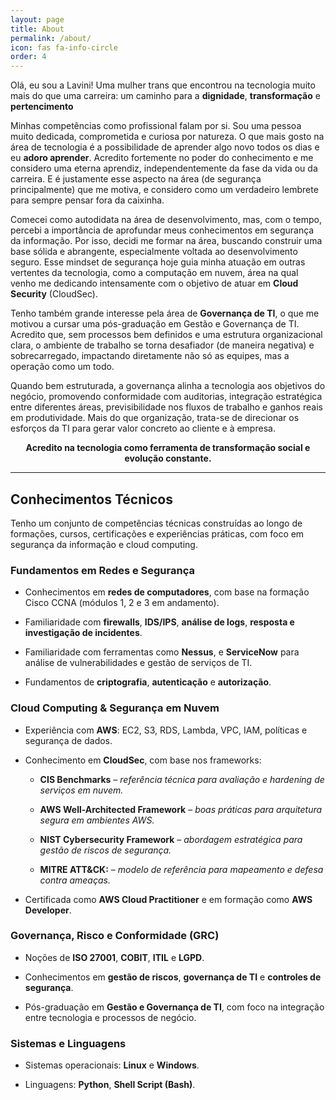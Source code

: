 ```yaml
---
layout: page
title: About
permalink: /about/
icon: fas fa-info-circle
order: 4
---
```


Olá, eu sou a Lavini! Uma mulher trans que encontrou na tecnologia muito mais do que uma carreira: 
um caminho para a **dignidade**, **transformação** e **pertencimento**

Minhas competências como profissional falam por si. Sou uma pessoa muito dedicada, comprometida e curiosa por natureza. O que mais gosto na área de tecnologia é a possibilidade de aprender algo novo todos os dias e eu **adoro aprender**. Acredito fortemente no poder do conhecimento e me considero uma eterna aprendiz, independentemente da fase da vida ou da carreira. E é justamente esse aspecto na área (de segurança principalmente) que me motiva, e considero como um verdadeiro lembrete para sempre pensar fora da caixinha.

Comecei como autodidata na área de desenvolvimento, mas, com o tempo, percebi a importância de aprofundar meus conhecimentos em segurança da informação. Por isso, decidi me formar na área, buscando construir uma base sólida e abrangente, especialmente voltada ao desenvolvimento seguro. Esse mindset de segurança hoje guia minha atuação em outras vertentes da tecnologia, como a computação em nuvem, área na qual venho me dedicando intensamente com o objetivo de atuar em **Cloud Security** (CloudSec).

Tenho também grande interesse pela área de **Governança de TI**, o que me motivou a cursar uma pós-graduação em Gestão e Governança de TI. Acredito que, sem processos bem definidos e uma estrutura organizacional clara, o ambiente de trabalho se torna desafiador (de maneira negativa) e sobrecarregado, impactando diretamente não só as equipes, mas a operação como um todo.

Quando bem estruturada, a governança alinha a tecnologia aos objetivos do negócio, promovendo conformidade com auditorias, integração estratégica entre diferentes áreas, previsibilidade nos fluxos de trabalho e ganhos reais em produtividade. Mais do que organização, trata-se de direcionar os esforços da TI para gerar valor concreto ao cliente e à empresa.


<p align="center"><strong>Acredito na tecnologia como ferramenta de transformação social e evolução constante.</strong></p>

________

##  **Conhecimentos Técnicos**

Tenho um conjunto de competências técnicas construídas ao longo de formações, cursos, certificações e experiências práticas, com foco em segurança da informação e cloud computing.


### **Fundamentos em Redes e Segurança**

- Conhecimentos em **redes de computadores**, com base na formação Cisco CCNA (módulos 1, 2 e 3 em andamento).
    
- Familiaridade com **firewalls**, **IDS/IPS**, **análise de logs**, **resposta e investigação de incidentes**.
    
- Familiaridade com ferramentas como **Nessus**, e **ServiceNow** para análise de vulnerabilidades e gestão de serviços de TI.
    
- Fundamentos de **criptografia**, **autenticação** e **autorização**.
    

### **Cloud Computing & Segurança em Nuvem**

- Experiência com **AWS**: EC2, S3, RDS, Lambda, VPC, IAM, políticas e segurança de dados.
    
- Conhecimento em **CloudSec**, com base nos frameworks:
    
    - **CIS Benchmarks** – *referência técnica para avaliação e hardening de serviços em nuvem.*
        
    - **AWS Well-Architected Framework** – *boas práticas para arquitetura segura em ambientes AWS.*
        
    - **NIST Cybersecurity Framework** – *abordagem estratégica para gestão de riscos de segurança.*
    
    - **MITRE ATT&CK:** – *modelo de referência para mapeamento e defesa contra ameaças.*
        
- Certificada como **AWS Cloud Practitioner** e em formação como **AWS Developer**. 
    

### **Governança, Risco e Conformidade (GRC)**

- Noções de **ISO 27001**, **COBIT**, **ITIL** e **LGPD**.
    
- Conhecimentos em **gestão de riscos**, **governança de TI** e **controles de segurança**.
    
- Pós-graduação em **Gestão e Governança de TI**, com foco na integração entre tecnologia e processos de negócio.
    

### **Sistemas e Linguagens** 

- Sistemas operacionais: **Linux** e **Windows**.
    
- Linguagens: **Python**, **Shell Script (Bash)**.
    


